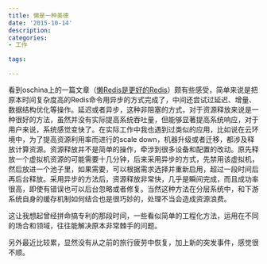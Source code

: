 ```yaml
---
title: 懒是一种美德
date: '2015-10-14'
description:
categories:
- 工作

tags:

---
```


看到oschina上的一篇文章（[懒Redis是更好的Redis](http://www.oschina.net/translate/lazy-redis-is-better-redis)）颇有些感受，简单来说是把原本时间复杂度高的Redis命令用异步的方式完成了，中间还尝试过延迟、增量、数据结构优化等操作。延迟或者异步，这种非阻塞的方式，对于资源释放来说是一种很好的方法，虽然并没有实际提高系统吞吐量，但能够显著提高系统响应，对于用户来说，系统感觉变快了。在实际工作中我也遇到过类似的应用，比如说在云环境中，为了提高资源利用率而进行的scale down，机器升级或者迁移，都涉及释放计算资源。资源释放并不是简单的操作，牵涉到很多设备和配置的改动。原先释放一个虚拟机资源的可能需要十几分钟，后来采用异步的方式，先禁用该虚拟机，然后放进一个池子里，如果需要，可以根据需求选择并重新启用，超过一段时间后再后台释放。采用异步的方法后，资源释放非常快，几乎是瞬间完成，而且成功率很高，即使有错误也可以后台忽略或者修复。当然这种方法在分层系统中，和下游系统自身的缓存机制如何结合也是很巧妙的，处理不当会造成资源浪费。

这让我想起曾经拼命搞专利的那段时间，一些看似简单的工程化方法，运用在不同的场合和领域，往往能解决原本非常棘手的问题。

另外最近比较累，显然没有从之前的旅行疲劳中恢复，加上新的突发事件，感觉很不顺。